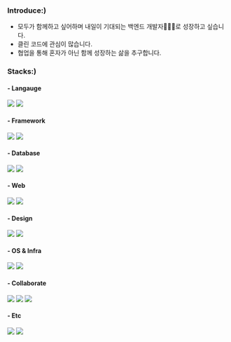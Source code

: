 ### Introduce:)
<!-- ### Junior Server-Backend Developer -->
- 모두가 함께하고 싶어하며 내일이 기대되는 백엔드 개발자🧑🏻‍💻로 성장하고 싶습니다.
- 클린 코드에 관심이 많습니다.
- 협업을 통해 혼자가 아닌 함께 성장하는 삶을 추구합니다.
### Stacks:)
  <h4>- Langauge</h4>
    <img src="https://img.shields.io/badge/Python-E89313?style=flat-square&logo=CSS3&logoColor=white"/>
    <img src="https://img.shields.io/badge/JavaScript-E34F26?style=flat-square&logo=HTML5&logoColor=white"/>
    <!--<img src="https://img.shields.io/badge/Java-EF323D?style=flat-square&logo=NGINX&logoColor=white"/> -->
  <h4>- Framework</h4>
    <img src="https://img.shields.io/badge/Django-0769AD?style=flat-square&logo=JavaScript&logoColor=white"/>
    <img src="https://img.shields.io/badge/bootstrap-7952B3?style=flat-square&logo=Bootstrap&logoColor=white"/>
  <h4>- Database</h4>
    <img src="https://img.shields.io/badge/SQLite-DA1F26?style=flat-square&logo=GitBook&logoColor=white"/>
    <img src="https://img.shields.io/badge/PostgreSQL-56B366?style=flat-square&logo=Notion&logoColor=white"/>
  <h4>- Web</h4>
    <img src="https://img.shields.io/badge/Html(Css)-3776AB?style=flat-square&logo=Python&logoColor=white"/>
    <img src="https://img.shields.io/badge/Bootstrap-092E20?style=flat-square&logo=Python&logoColor=white"/>
  <h4>- Design</h4>
    <img src="https://img.shields.io/badge/Figma-FF4F8B?style=flat-square&logo=GitBook&logoColor=white"/>
    <img src="https://img.shields.io/badge/Ovenapp-407AFC?style=flat-square&logo=GitBook&logoColor=white"/>
  <h4>- OS & Infra</h4>
    <img src="https://img.shields.io/badge/Ubuntu-4169E1?style=flat-square&logo=PostgreSQL&logoColor=white"/>
    <img src="https://img.shields.io/badge/AWS(S3, Lightsail)-003B57?style=flat-square&logo=SQLite&logoColor=white"/>
  <h4>- Collaborate</h4>
    <img src="https://img.shields.io/badge/GitHub-F05032?style=flat-square&logo=Git&logoColor=white"/>
    <img src="https://img.shields.io/badge/Notion-181717?style=flat-square&logo=GitHub&logoColor=white"/>
    <img src="https://img.shields.io/badge/Discord-FF3366?style=flat-square&logo=Figma&logoColor=white"/>
  <h4>- Etc</h4>
    <img src="https://img.shields.io/badge/Draw.io-232F3E?style=flat-square&logo=Amazon AWS&logoColor=white"/>
    <img src="https://img.shields.io/badge/ErdCloud-6D4C9F?style=flat-square&logo=Monster&logoColor=white"/>
  <br>

